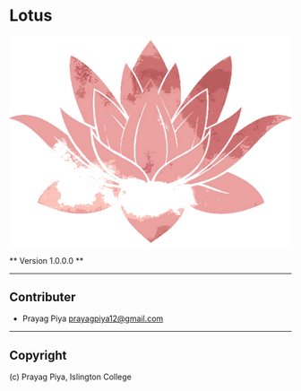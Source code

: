 # Lotus
![Alt text](/images/lotus.jpg)

** Version 1.0.0.0 **

---
## Contributer
- Prayag Piya <prayagpiya12@gmail.com>
---
## Copyright
(c) Prayag Piya, Islington College
